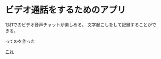 # ビデオ通話をするためのアプリ
1対1でのビデオ音声チャットが楽しめる。
文字起こしをして記録することができる。

ってのを作った

[これ](https://takurinton.github.io/textapp)
